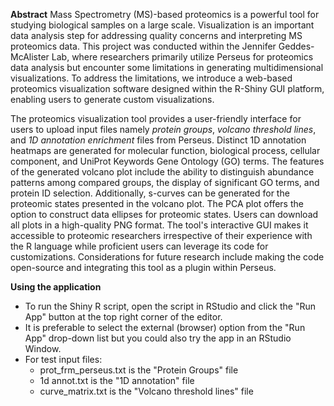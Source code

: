 **Abstract** 
Mass Spectrometry (MS)-based proteomics is a powerful tool for studying biological samples on a large scale. Visualization is an important data analysis step for addressing quality concerns and interpreting MS proteomics data. This project was conducted within the Jennifer Geddes-McAlister Lab, where researchers primarily utilize Perseus for proteomics data analysis but encounter some limitations in generating multidimensional visualizations. To address the limitations, we introduce a web-based proteomics visualization software designed within the R-Shiny GUI platform, enabling users to generate custom visualizations.

The proteomics visualization tool provides a user-friendly interface for users to upload input files namely _protein groups_, _volcano threshold lines_, and _1D annotation enrichment_ files from Perseus. Distinct 1D annotation heatmaps are generated for molecular function, biological process, cellular component, and UniProt Keywords Gene Ontology (GO) terms. The features of the generated volcano plot include the ability to distinguish abundance patterns among compared groups, the display of significant GO terms, and protein ID selection. Additionally, s-curves can be generated for the proteomic states presented in the volcano plot. The PCA plot offers the option to construct data ellipses for proteomic states. Users can download all plots in a high-quality PNG format. The tool's interactive GUI makes it accessible to proteomic researchers irrespective of their experience with the R language while proficient users can leverage its code for customizations. Considerations for future research include making the code open-source and integrating this tool as a plugin within Perseus.

**Using the application**
* To run the Shiny R script, open the script in RStudio and click the "Run App" button at the top right corner of the editor.
* It is preferable to select the external (browser) option from the "Run App" drop-down list but you could also try the app in an RStudio Window.
* For test input files: 
  * prot_frm_perseus.txt is the "Protein Groups" file
  * 1d annot.txt is the "1D annotation" file
  * curve_matrix.txt is the "Volcano threshold lines" file
